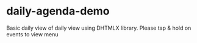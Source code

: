 # daily-agenda-demo

Basic daily view of daily view using DHTMLX library.
Please tap & hold on events to view menu
